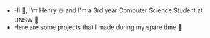 - Hi 👋, I’m Henry ☃️ and I'm a 3rd year Computer Science Student at UNSW 🚀
- Here are some projects that I made during my spare time 🧸


